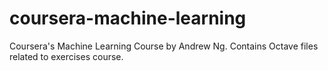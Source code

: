 # coursera-machine-learning
Coursera's Machine Learning Course by Andrew Ng. Contains Octave files related to exercises course.
